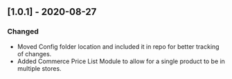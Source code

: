 ## [1.0.1] - 2020-08-27
### Changed
- Moved Config folder location and included it in repo for better tracking of changes.
- Added Commerce Price List Module to allow for a single product to be in multiple stores.
